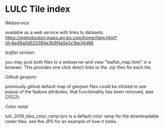 # LULC Tile index

_Webservice_

available as a web service with links to datasets:
https://metroboston.maps.arcgis.com/home/item.html?id=6e46a0d520384a3b9f4a5e3c1be34d66


_leaflet version:_

you may post both files to a webserver and view "leaflet_map.html" in a browser.  This provides one click direct links to the .zip files for each tile. 

_Github geojson:_

previously github default map of geojson files could be clicked to see popup of the feature attributes.  that functionality has been removed, alas (2022).

_Color ramp_

lulc_2016_tiles_color_ramp.lyrx  is a default color ramp for the downloadable raster tiles.  see the JPG for an example of how it looks.